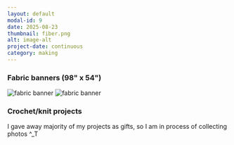 ```yaml
---
layout: default
modal-id: 9
date: 2025-08-23
thumbnail: fiber.png
alt: image-alt
project-date: continuous
category: making
---
```


<h3>Fabric banners (98" x 54")</h3>
<img src="{{ site.baseurl }}/img/portfolio/banner1.JPG" alt="fabric banner" class="center-image md-photo">
<img src="{{ site.baseurl }}/img/portfolio/banner2.JPG" alt="fabric banner" class="center-image md-photo">


<br>
<h3>Crochet/knit projects</h3>
I gave away majority of my projects as gifts, so I am in process of collecting photos ^_T